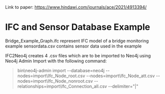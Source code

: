 Link to paper: https://www.hindawi.com/journals/ace/2021/4913394/



# IFC and Sensor Database Example
Bridge_Example_Graph.ifc represent IFC model of a bridge monitoring example
sensordata.csv contains sensor data used in the example



IFC2Neo4j creates 4 .csv files which are to be imported to Neo4j using Neo4j Admin Import with the following command: 
> bin\neo4j-admin import --database=neo4j --nodes=import\Ifc_Node_root.csv --nodes=import\Ifc_Node_att.csv --nodes=import\Ifc_Node_nonroot.csv --relationships=import\Ifc_Connection_all.csv --delimiter="|"
